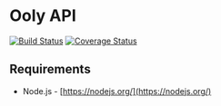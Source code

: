 # Ooly API

[![Build Status](https://travis-ci.org/Oo-ly/ooly-api.svg?branch=develop)](https://travis-ci.org/Oo-ly/ooly-api)
[![Coverage Status](https://coveralls.io/repos/github/Oo-ly/ooly-api/badge.svg?branch=develop)](https://coveralls.io/github/Oo-ly/ooly-api?branch=develop)

## Requirements

- Node.js - [https://nodejs.org/](https://nodejs.org/)
